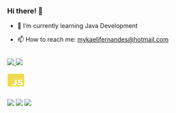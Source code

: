 ### Hi there! 👋

- 🌱 I’m currently learning Java Development

- 📫 How to reach me: mykaelifernandes@hotmail.com

##

<div>
<a href="https://github.com/mykaelifernandes">
  <img height="180em" src="https://github-readme-stats.vercel.app/api?username=mykaelifernandes&show_icons=false&theme=radical&include_all_commits=true&count_private=true"/>
  <img height="180em" src="https://github-readme-stats.vercel.app/api/top-langs/?username=mykaelifernandes&layout=compact&langs_count=7&theme=radical"/>
</div>

  <div style="display: inline_block"><br>
  <img align="center" alt="Rafa-Js" height="30" width="40" src="https://raw.githubusercontent.com/devicons/devicon/master/icons/javascript/javascript-plain.svg">
  </div> 
   
  ##
  
 <div> 
  <a href="https://www.youtube.com/channel/UCwGG6fLYIj0ZI6BEqwFKy3Q" target="_blank"><img src="https://img.shields.io/badge/YouTube-FF0000?style=for-the-badge&logo=youtube&logoColor=white" target="_blank"></a>
  <a href="https://instagram.com/mykaelifernandes" target="_blank"><img src="https://img.shields.io/badge/-Instagram-%23E4405F?style=for-the-badge&logo=instagram&logoColor=white" target="_blank"></a>
  <a href="https://www.linkedin.com/in/mykaelifernandes-45875016a" target="_blank"><img src="https://img.shields.io/badge/-LinkedIn-%230077B5?style=for-the-badge&logo=linkedin&logoColor=white" target="_blank"></a> 
